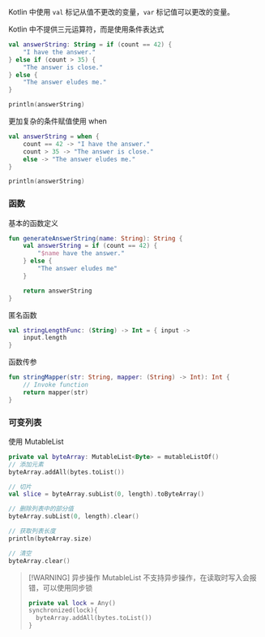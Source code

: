 
Kotlin 中使用 `val` 标记从值不更改的变量，`var` 标记值可以更改的变量。

Kotlin 中不提供三元运算符，而是使用条件表达式

```kotlin
val answerString: String = if (count == 42) {
    "I have the answer."
} else if (count > 35) {
    "The answer is close."
} else {
    "The answer eludes me."
}

println(answerString)
```

更加复杂的条件赋值使用 when

```kotlin
val answerString = when {
    count == 42 -> "I have the answer."
    count > 35 -> "The answer is close."
    else -> "The answer eludes me."
}

println(answerString)
```


### 函数

基本的函数定义

```kotlin
fun generateAnswerString(name: String): String {
    val answerString = if (count == 42) {
        "$name have the answer."
    } else {
        "The answer eludes me"
    }

    return answerString
}
```

匿名函数

```kotlin
val stringLengthFunc: (String) -> Int = { input ->
    input.length
}
```

函数传参

```kotlin
fun stringMapper(str: String, mapper: (String) -> Int): Int {
    // Invoke function
    return mapper(str)
}
```



### 可变列表

使用 MutableList 

```kotlin
private val byteArray: MutableList<Byte> = mutableListOf()
// 添加元素
byteArray.addAll(bytes.toList())

// 切片
val slice = byteArray.subList(0, length).toByteArray()  

// 删除列表中的部分值
byteArray.subList(0, length).clear()

// 获取列表长度
println(byteArray.size)

// 清空
byteArray.clear()
```


> [!WARNING] 异步操作
> MutableList 不支持异步操作，在读取时写入会报错，可以使用同步锁
> ```kotlin
> private val lock = Any()
> synchronized(lock){  
> 	byteArray.addAll(bytes.toList())  
> }
> ```
>

